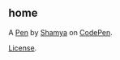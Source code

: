 home
----


A [Pen](https://codepen.io/szindani1/pen/XQJLBJ) by [Shamya](https://codepen.io/szindani1) on [CodePen](https://codepen.io).

[License](https://codepen.io/szindani1/pen/XQJLBJ/license).